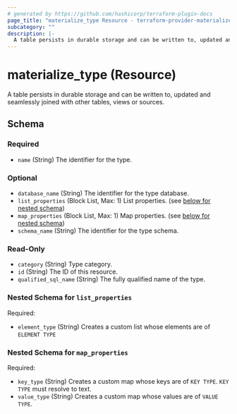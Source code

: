 ```yaml
---
# generated by https://github.com/hashicorp/terraform-plugin-docs
page_title: "materialize_type Resource - terraform-provider-materialize"
subcategory: ""
description: |-
  A table persists in durable storage and can be written to, updated and seamlessly joined with other tables, views or sources.
---
```


# materialize_type (Resource)

A table persists in durable storage and can be written to, updated and seamlessly joined with other tables, views or sources.



<!-- schema generated by tfplugindocs -->
## Schema

### Required

- `name` (String) The identifier for the type.

### Optional

- `database_name` (String) The identifier for the type database.
- `list_properties` (Block List, Max: 1) List properties. (see [below for nested schema](#nestedblock--list_properties))
- `map_properties` (Block List, Max: 1) Map properties. (see [below for nested schema](#nestedblock--map_properties))
- `schema_name` (String) The identifier for the type schema.

### Read-Only

- `category` (String) Type category.
- `id` (String) The ID of this resource.
- `qualified_sql_name` (String) The fully qualified name of the type.

<a id="nestedblock--list_properties"></a>
### Nested Schema for `list_properties`

Required:

- `element_type` (String) Creates a custom list whose elements are of `ELEMENT TYPE`


<a id="nestedblock--map_properties"></a>
### Nested Schema for `map_properties`

Required:

- `key_type` (String) Creates a custom map whose keys are of `KEY TYPE`. `KEY TYPE` must resolve to text.
- `value_type` (String) Creates a custom map whose values are of `VALUE TYPE`.


